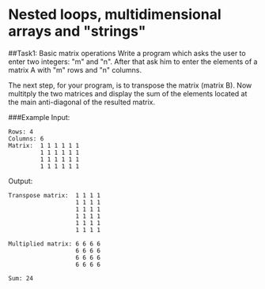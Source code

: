 Nested loops, multidimensional arrays and "strings"
=====================

##Task1: Basic matrix operations
Write a program which asks the user to enter two integers: "m" and "n". After that ask him to enter the elements of a matrix A with "m" rows and "n" columns.

The next step, for your program, is to transpose the matrix (matrix B). Now multitply the two matrices and display the sum of the elements located at the main anti-diagonal of the resulted matrix.

###Example
Input:
```
Rows: 4
Columns: 6
Matrix:  1 1 1 1 1 1
		 1 1 1 1 1 1
		 1 1 1 1 1 1
		 1 1 1 1 1 1
```
Output:
```
Transpose matrix:  1 1 1 1
				   1 1 1 1
		 		   1 1 1 1
		 		   1 1 1 1
		 		   1 1 1 1
		 		   1 1 1 1

Multiplied matrix: 6 6 6 6
				   6 6 6 6
				   6 6 6 6
				   6 6 6 6

Sum: 24
```